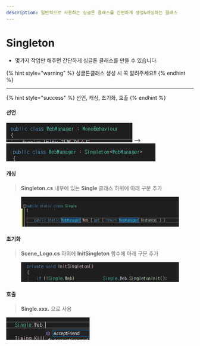 ```yaml
---
description: 일반적으로 사용하는 싱글톤 클래스를 간편하게 생성&캐싱하는 클래스
---
```


# Singleton

* 몇가지 작업만 해주면 간단하게 싱글톤 클래스를 만들 수 있습니다.

{% hint style="warning" %}
싱글톤클래스 생성 시 꼭 알려주세요!!
{% endhint %}

***

{% hint style="success" %}
선언, 캐싱, 초기화, 호출
{% endhint %}

#### 선언

![](<../../.gitbook/assets/image (8).png>) -->![](<../../.gitbook/assets/image (5).png>)

#### 캐싱

> **Singleton.cs** 내부에 있는 **Single** 클래스 하위에 아래 구문 추가

<div align="left">

<figure><img src="../../.gitbook/assets/image (9).png" alt=""><figcaption></figcaption></figure>

</div>

#### 초기화

> **Scene\_Logo.cs** 하위에 **InitSingleton** 함수에 아래 구문 추가

<div align="left">

<figure><img src="../../.gitbook/assets/image (5) (2).png" alt=""><figcaption></figcaption></figure>

</div>

#### 호출

> **Single.xxx.** 으로 사용

![](<../../.gitbook/assets/image (6).png>)
